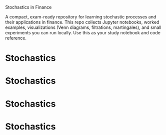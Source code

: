 Stochastics in Finance

A compact, exam-ready repository for learning stochastic processes and their applications in finance.
This repo collects Jupyter notebooks, worked examples, visualizations (Venn diagrams, filtrations, martingales), and small experiments you can run locally. Use this as your study notebook and code reference.
# Stochastics
# Stochastics
# Stochastics
# Stochastics
